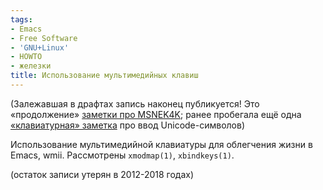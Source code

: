```yaml
---
tags:
- Emacs
- Free Software
- 'GNU+Linux'
- HOWTO
- железки
title: Использование мультимедийных клавиш
---
```


(Залежавшая в драфтах запись наконец публикуется! Это «продолжение»
[заметки про MSNEK4K][]; ранее пробегала ещё одна [«клавиатурная»
заметка][] про ввод Unicode-символов)

Использование мультимедийной клавиатуры для облегчения жизни в Emacs,
wmii. Рассмотрены `xmodmap(1)`, `xbindkeys(1)`.

(остаток записи утерян в 2012-2018 годах)

  [заметки про MSNEK4K]: http://dzhus.org/blog/entry/msnek-linux/
  [«клавиатурная» заметка]: http://dzhus.org/blog/entry/unicode-input/
